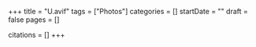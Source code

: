 +++
title = "U.avif"
tags = ["Photos"]
categories = []
startDate = ""
draft = false
pages = []

citations = []
+++
